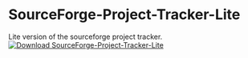 # SourceForge-Project-Tracker-Lite
Lite version of the sourceforge project tracker.
[![Download SourceForge-Project-Tracker-Lite](https://a.fsdn.com/con/app/sf-download-button)](https://sourceforge.net/projects/sourceforgeprojecttrackerlite/files/latest/download)
